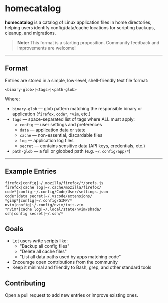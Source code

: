# homecatalog

**homecatalog** is a catalog of Linux application files in home directories, helping users identify config/data/cache locations for scripting backups, cleanup, and migrations.

> **Note:** This format is a starting proposition. Community feedback and improvements are welcome!

---

## Format

Entries are stored in a simple, low-level, shell-friendly text file format:

`<binary-glob>|<tags>|<path-glob>`

Where:
- `binary-glob` — glob pattern matching the responsible binary or application (`firefox`, `code*`, `*vim`, etc.)
- `tags` — space-separated list of tags where ALL must apply:
  - `config` — user settings and preferences
  - `data` — application data or state
  - `cache` — non-essential, discardable files
  - `log` — application log files
  - `secret` — contains sensitive data (API keys, credentials, etc.)
- `path-glob` — a full or globbed path (e.g. `~/.config/app/*`)

---

## Example Entries

```text
firefox|config|~/.mozilla/firefox/*/prefs.js
firefox|cache log|~/.cache/mozilla/firefox/
code*|config|~/.config/Code/User/settings.json
code*|data secret|~/.vscode/extensions/
*gimp*|config|~/.config/GIMP/*
nvim|config|~/.config/nvim/init.vim
*nvim*|cache log|~/.local/state/nvim/shada/
ssh|config secret|~/.ssh/*
```

## Goals

- Let users write scripts like:
  - "Backup all config files"
  - "Delete all cache files"
  - "List all data paths used by apps matching code"
- Encourage open contributions from the community
- Keep it minimal and friendly to Bash, grep, and other standard tools


## Contributing

Open a pull request to add new entries or improve existing ones.